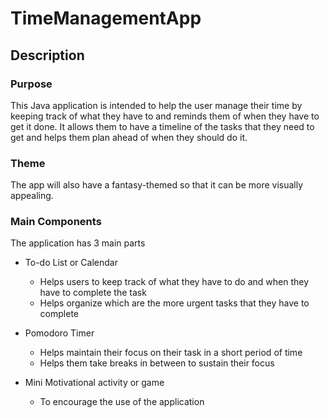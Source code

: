 # TimeManagementApp

## Description

### Purpose
This Java application is intended to help the user manage their time by keeping track of what they have to and reminds them of when they have to get it done. It allows them to have a timeline of the tasks that they need to get and helps them plan ahead of when they should do it.

### Theme
The app will also have a fantasy-themed so that it can be more visually appealing.

### Main Components
The application has 3 main parts
* To-do List or Calendar
  * Helps users to keep track of what they have to do and when they have to complete the task
  * Helps organize which are the more urgent tasks that they have to complete
  
* Pomodoro Timer
  * Helps maintain their focus on their task in a short period of time
  * Helps them take breaks in between to sustain their focus
  
* Mini Motivational activity or game
  * To encourage the use of the application
